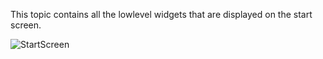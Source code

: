 This topic contains all the lowlevel widgets that are displayed on the start screen.

![StartScreen](https://morpheusmxml.github.io/VentCoreDoc/doc/TopicScreenshots/startScreeen.PNG)